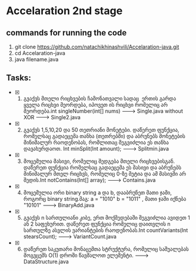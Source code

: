 # Accelaration 2nd stage

## commands for running the code
1. git clone https://github.com/natachikhinashvili/Accelaration-java.git
2. cd Accelaration-java
3. java filename.java

## Tasks:

- [x] 1. გვაქვს მთელი რიცხვების ჩამონათვალი სადაც  ერთის გარდა ყველა რიცხვი  მეორდება, იპოვეთ ის რიცხვი რომელიც არ მეორდება.int singleNumber(int[] nums) ---> Single.java without XOR ---> Single2.java
- [x] 2. გვაქვს 1,5,10,20 და 50 თეთრიანი მონეტები. დაწერეთ ფუნქცია, რომელსაც გადაეცემა თანხა (თეთრებში) და აბრუნებს მონეტების მინიმალურ რაოდენობას, რომლითაც შეგვიძლია ეს თანხა დავახურდაოთ. Int minSplit(Int amount); ---> Splitmin.java
- [x] 3. მოცემულია მასივი, რომელიც შედგება მთელი რიცხვებისგან. დაწერეთ ფუნქცია რომელსაც გადაეცემა ეს მასივი და აბრუნებს მინიმალურ მთელ რიცხვს, რომელიც 0-ზე მეტია და ამ მასივში არ შედის.Int notContains(Int[] array); ---> Contains.java
- [x] 4. მოცემულია ორი binary string a და b, დააბრუნეთ მათი ჯამი, როგორც binary string.მაგ: a = "1010" b = "1011" , მათი ჯამი იქნება "10101" ---> BinaryAdd.java
- [x] 5. გვაქვს n სართულიანი კიბე, ერთ მოქმედებაში შეგვიძლია ავიდეთ 1 ან 2 საფეხურით. დაწერეთ ფუნქცია რომელიც დაითვლის n სართულზე ასვლის ვარიანტების რაოდენობას.Int countVariants(Int stearsCount); ---> VariantCount.java
- [x] 6. დაწერეთ საკუთარი მონაცემთა სტრუქტურა, რომელიც საშუალებას მოგვცემს O(1) დროში წავშალოთ ელემენტი. ---> DataStructure.java
